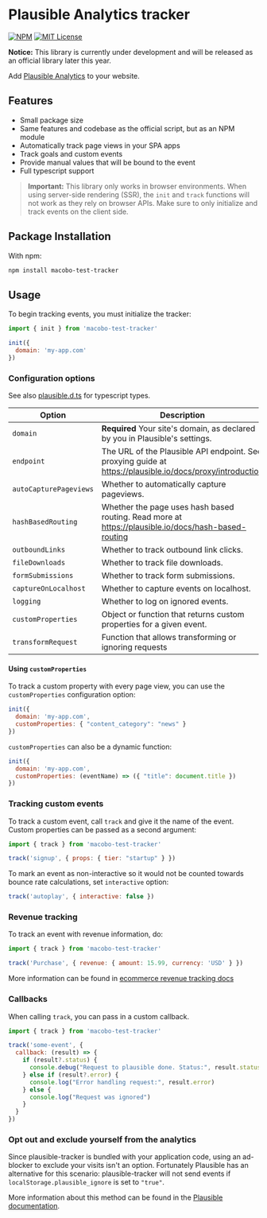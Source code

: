 # Plausible Analytics tracker

[![NPM](https://flat.badgen.net/npm/v/macobo-test-tracker)](https://www.npmjs.com/package/macobo-test-tracker)
[![MIT License](https://img.shields.io/badge/License-MIT-red.svg?style=flat-square)](https://opensource.org/licenses/MIT)

**Notice:** This library is currently under development and will be released as an official library later this year.

Add [Plausible Analytics](https://plausible.io/) to your website.

## Features
- Small package size
- Same features and codebase as the official script, but as an NPM module
- Automatically track page views in your SPA apps
- Track goals and custom events
- Provide manual values that will be bound to the event
- Full typescript support

> **Important:** This library only works in browser environments. When using server-side rendering (SSR), the `init` and `track` functions will not work as they rely on browser APIs. Make sure to only initialize and track events on the client side.

## Package Installation

With npm:

```bash
npm install macobo-test-tracker
```

## Usage

To begin tracking events, you must initialize the tracker:

```javascript
import { init } from 'macobo-test-tracker'

init({
  domain: 'my-app.com'
})
```

### Configuration options

See also [plausible.d.ts](https://github.com/plausible/analytics/blob/master/tracker/npm_package/plausible.d.ts) for typescript types.

| Option | Description | Default |
| --- | --- | --- |
| `domain` | **Required** Your site's domain, as declared by you in Plausible's settings. | |
| `endpoint` | The URL of the Plausible API endpoint. See proxying guide at https://plausible.io/docs/proxy/introduction | `"https://plausible.io/api/event"` |
| `autoCapturePageviews` | Whether to automatically capture pageviews. | `true` |
| `hashBasedRouting` | Whether the page uses hash based routing. Read more at https://plausible.io/docs/hash-based-routing | `false` |
| `outboundLinks` | Whether to track outbound link clicks. | `false` |
| `fileDownloads` |  Whether to track file downloads. | `false` |
| `formSubmissions` | Whether to track form submissions. | `false` |
| `captureOnLocalhost` | Whether to capture events on localhost. | `false` |
| `logging` | Whether to log on ignored events. | `true` |
| `customProperties` | Object or function that returns custom properties for a given event. | `{}` |
| `transformRequest` | Function that allows transforming or ignoring requests | |

#### Using `customProperties`

To track a custom property with every page view, you can use the `customProperties` configuration option:

```javascript
init({
  domain: 'my-app.com',
  customProperties: { "content_category": "news" }
})
```

`customProperties` can also be a dynamic function:

```javascript
init({
  domain: 'my-app.com',
  customProperties: (eventName) => ({ "title": document.title })
})
```

### Tracking custom events

To track a custom event, call `track` and give it the name of the event. Custom properties can be passed as a second argument:

```javascript
import { track } from 'macobo-test-tracker'

track('signup', { props: { tier: "startup" } })
```

To mark an event as non-interactive so it would not be counted towards bounce rate calculations, set `interactive` option:

```javascript
track('autoplay', { interactive: false })
```

### Revenue tracking

To track an event with revenue information, do:

```javascript
import { track } from 'macobo-test-tracker'

track('Purchase', { revenue: { amount: 15.99, currency: 'USD' } })
```

More information can be found in [ecommerce revenue tracking docs](https://plausible.io/docs/ecommerce-revenue-tracking)

### Callbacks

When calling `track`, you can pass in a custom callback.

```javascript
import { track } from 'macobo-test-tracker'

track('some-event', {
  callback: (result) => {
    if (result?.status) {
      console.debug("Request to plausible done. Status:", result.status)
    } else if (result?.error) {
      console.log("Error handling request:", result.error)
    } else {
      console.log("Request was ignored")
    }
  }
})
```

### Opt out and exclude yourself from the analytics

Since plausible-tracker is bundled with your application code, using an ad-blocker to exclude your visits isn't an option. Fortunately Plausible has an alternative for this scenario: plausible-tracker will not send events if `localStorage.plausible_ignore` is set to `"true"`.

More information about this method can be found in the [Plausible documentation](https://plausible.io/docs/excluding-localstorage).
